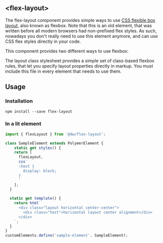 
## &lt;flex-layout&gt;
The flex-layout component provides simple ways to use
[CSS flexible box layout](https://developer.mozilla.org/en-US/docs/Web/Guide/CSS/Flexible_boxes),
also known as flexbox. Note that this is an old element, that was written
before all modern browsers had non-prefixed flex styles. As such, nowadays you
don't really need to use this element anymore, and can use CSS flex styles
directly in your code.

This component provides two different ways to use flexbox:

The layout class stylesheet provides a simple set of class-based flexbox rules, that
let you specify layout properties directly in markup. You must include this file
in every element that needs to use them.

## Usage

### Installation
```
npm install --save flex-layout
```

### In a lit element
```js
import { flexLayout } from '@dw/flex-layout';

class SampleElement extends PolymerElement {
    static get styles() {
    return [
      flexLayout,
      css`
      :host {
        display: block;
      }
      `
    ];
  }

  static get template() {
    return html`
      <div class="layout horizontal center-center">
        <div class="test">horizontal layout center alignment</div>
      </div>
    `;
  }
}
customElements.define('sample-element', SampleElement);
```